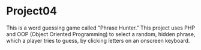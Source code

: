 # Project04

This is a word guessing game called "Phrase Hunter." This project uses PHP and OOP (Object Oriented Programming) to select a random, hidden phrase, which a player tries to guess, by clicking letters on an onscreen keyboard. 
